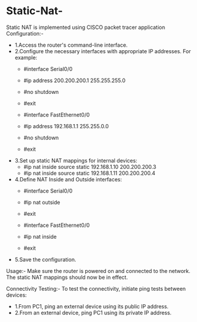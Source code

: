# Static-Nat-
Static NAT is implemented using CISCO packet tracer application
Configuration:-

+ 1.Access the router's command-line interface.
+ 2.Configure the necessary interfaces with appropriate IP addresses. For example:
  + #interface Serial0/0
  + #ip address 200.200.200.1 255.255.255.0
  + #no shutdown
  + #exit
  
  + #interface FastEthernet0/0
  + #ip address 192.168.1.1 255.255.0.0
  + #no shutdown
  + #exit
+ 3.Set up static NAT mappings for internal devices:
    + #ip nat inside source static 192.168.1.10 200.200.200.3
    + #ip nat inside source static 192.168.1.11 200.200.200.4
+ 4.Define NAT Inside and Outside interfaces:
    + #interface Serial0/0
    + #ip nat outside
    + #exit

    + #interface FastEthernet0/0
    + #ip nat inside
    + #exit
+ 5.Save the configuration.

Usage:-
Make sure the router is powered on and connected to the network. The static NAT mappings should now be in effect.

Connectivity Testing:-
To test the connectivity, initiate ping tests between devices:
+ 1.From PC1, ping an external device using its public IP address.
+ 2.From an external device, ping PC1 using its private IP address.
